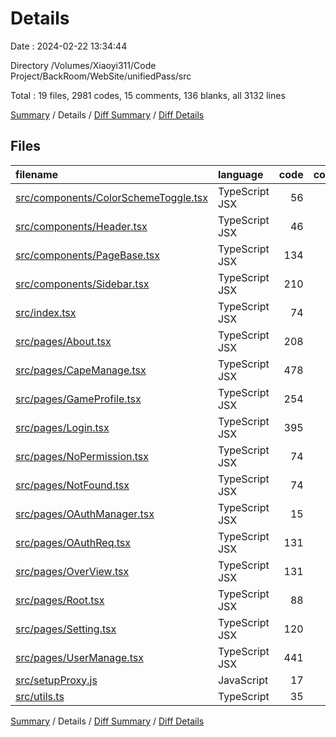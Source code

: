 # Details

Date : 2024-02-22 13:34:44

Directory /Volumes/Xiaoyi311/Code Project/BackRoom/WebSite/unifiedPass/src

Total : 19 files,  2981 codes, 15 comments, 136 blanks, all 3132 lines

[Summary](results.md) / Details / [Diff Summary](diff.md) / [Diff Details](diff-details.md)

## Files
| filename | language | code | comment | blank | total |
| :--- | :--- | ---: | ---: | ---: | ---: |
| [src/components/ColorSchemeToggle.tsx](/src/components/ColorSchemeToggle.tsx) | TypeScript JSX | 56 | 0 | 2 | 58 |
| [src/components/Header.tsx](/src/components/Header.tsx) | TypeScript JSX | 46 | 0 | 2 | 48 |
| [src/components/PageBase.tsx](/src/components/PageBase.tsx) | TypeScript JSX | 134 | 0 | 4 | 138 |
| [src/components/Sidebar.tsx](/src/components/Sidebar.tsx) | TypeScript JSX | 210 | 0 | 5 | 215 |
| [src/index.tsx](/src/index.tsx) | TypeScript JSX | 74 | 0 | 3 | 77 |
| [src/pages/About.tsx](/src/pages/About.tsx) | TypeScript JSX | 208 | 1 | 1 | 210 |
| [src/pages/CapeManage.tsx](/src/pages/CapeManage.tsx) | TypeScript JSX | 478 | 1 | 35 | 514 |
| [src/pages/GameProfile.tsx](/src/pages/GameProfile.tsx) | TypeScript JSX | 254 | 1 | 15 | 270 |
| [src/pages/Login.tsx](/src/pages/Login.tsx) | TypeScript JSX | 395 | 10 | 13 | 418 |
| [src/pages/NoPermission.tsx](/src/pages/NoPermission.tsx) | TypeScript JSX | 74 | 0 | 3 | 77 |
| [src/pages/NotFound.tsx](/src/pages/NotFound.tsx) | TypeScript JSX | 74 | 0 | 3 | 77 |
| [src/pages/OAuthManager.tsx](/src/pages/OAuthManager.tsx) | TypeScript JSX | 15 | 0 | 2 | 17 |
| [src/pages/OAuthReq.tsx](/src/pages/OAuthReq.tsx) | TypeScript JSX | 131 | 0 | 5 | 136 |
| [src/pages/OverView.tsx](/src/pages/OverView.tsx) | TypeScript JSX | 131 | 0 | 2 | 133 |
| [src/pages/Root.tsx](/src/pages/Root.tsx) | TypeScript JSX | 88 | 0 | 3 | 91 |
| [src/pages/Setting.tsx](/src/pages/Setting.tsx) | TypeScript JSX | 120 | 0 | 6 | 126 |
| [src/pages/UserManage.tsx](/src/pages/UserManage.tsx) | TypeScript JSX | 441 | 1 | 28 | 470 |
| [src/setupProxy.js](/src/setupProxy.js) | JavaScript | 17 | 0 | 0 | 17 |
| [src/utils.ts](/src/utils.ts) | TypeScript | 35 | 1 | 4 | 40 |

[Summary](results.md) / Details / [Diff Summary](diff.md) / [Diff Details](diff-details.md)